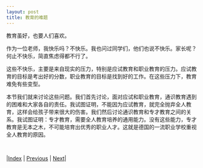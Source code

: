 ```yaml
---
layout: post
title: 教育的难题
---
```


教育虽好，也要人们喜欢。

作为一位老师，我快乐吗？不快乐。我也问过同学们，他们也说不快乐。家长呢？何止不快乐，简直焦虑得都不行了。

这些不快乐，主要是来自现实的压力，特别是应试教育和职业教育的压力。应试教育的目标是考出好的分数，职业教育的目标是找到好的工作。在这些压力下，教育难免有些变型。

本节我们就来讨论这些问题。我们首先讨论，面对应试和职业教育，通识教育遇到的困难和大家各自的责任。我试图证明，不能因为应试教育，就完全抛弃全人教育，这样会给孩子带来很大的伤害。我们然后讨论通识教育和专才教育之间的关系。我试图证明：专才教育，需要全人教育培养的通用能力。没有这些能力，专才教育是无本之木，不可能培育出优秀的职业人才。这就是德国的一流职业学校重视全人教育的原因。

<br/>

|[Index](../../) | [Previous](1-3-altman) | [Next](2-1-problem)|
